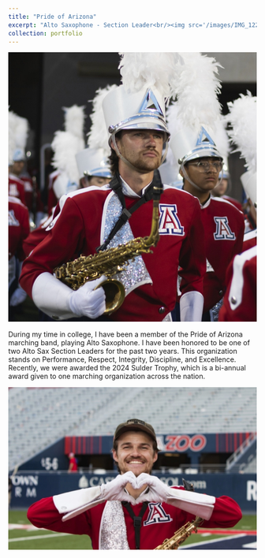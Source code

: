```yaml
---
title: "Pride of Arizona"
excerpt: "Alto Saxophone - Section Leader<br/><img src='/images/IMG_1228.jpg'>"
collection: portfolio
---
```


![Image 1](/images/Screenshot_20230904-155659_Box.jpg)

During my time in college, I have been a member of the Pride of Arizona marching band, playing Alto Saxophone. I have been honored to be one of two Alto Sax Section Leaders for the past two years. This organization stands on Performance, Respect, Integrity, Discipline, and Excellence. Recently, we were awarded the 2024 Sulder Trophy, which is a bi-annual award given to one marching organization across the nation.

![Image 2](/images/Screenshot_20231223-101759_Gallery.jpg)
